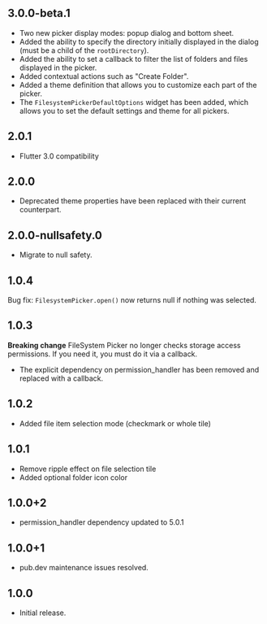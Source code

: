 ## 3.0.0-beta.1

* Two new picker display modes: popup dialog and bottom sheet.
* Added the ability to specify the directory initially displayed in the dialog (must be a child of the `rootDirectory`).
* Added the ability to set a callback to filter the list of folders and files displayed in the picker.
* Added contextual actions such as "Create Folder".
* Added a theme definition that allows you to customize each part of the picker.
* The `FilesystemPickerDefaultOptions` widget has been added, which allows you to set the default settings and theme for all pickers.

## 2.0.1

* Flutter 3.0 compatibility

## 2.0.0

* Deprecated theme properties have been replaced with their current counterpart.

## 2.0.0-nullsafety.0

* Migrate to null safety.

## 1.0.4

Bug fix: `FilesystemPicker.open()` now returns null if nothing was selected.

## 1.0.3

**Breaking change**
FileSystem Picker no longer checks storage access permissions. If you need it, you must do it via a callback.

* The explicit dependency on permission_handler has been removed and replaced with a callback.

## 1.0.2

* Added file item selection mode (checkmark or whole tile)

## 1.0.1

* Remove ripple effect on file selection tile
* Added optional folder icon color

## 1.0.0+2

* permission_handler dependency updated to 5.0.1

## 1.0.0+1

* pub.dev maintenance issues resolved.

## 1.0.0

* Initial release.
